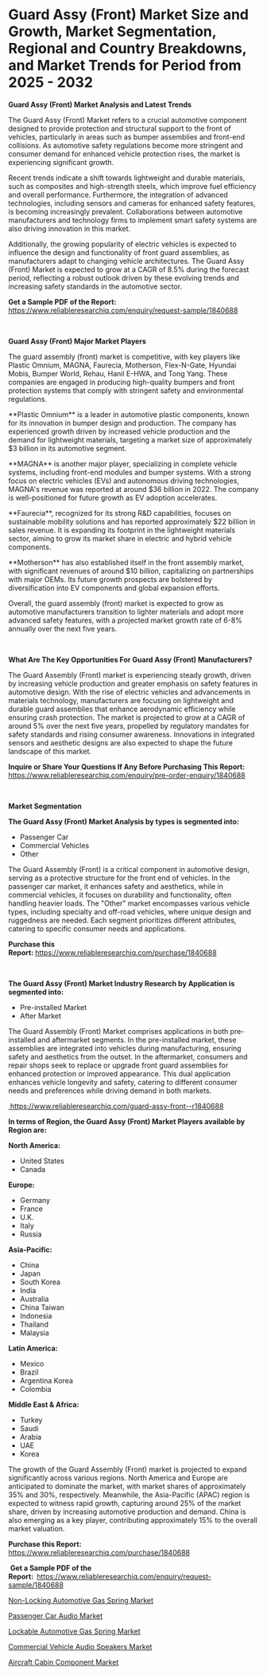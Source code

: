 <p><h1>Guard Assy (Front) Market Size and Growth, Market Segmentation, Regional and Country Breakdowns, and Market Trends for Period from 2025 -  2032</h1></p><p><strong>Guard Assy (Front) Market Analysis and Latest Trends</strong></p>
<p><p>The Guard Assy (Front) Market refers to a crucial automotive component designed to provide protection and structural support to the front of vehicles, particularly in areas such as bumper assemblies and front-end collisions. As automotive safety regulations become more stringent and consumer demand for enhanced vehicle protection rises, the market is experiencing significant growth. </p><p>Recent trends indicate a shift towards lightweight and durable materials, such as composites and high-strength steels, which improve fuel efficiency and overall performance. Furthermore, the integration of advanced technologies, including sensors and cameras for enhanced safety features, is becoming increasingly prevalent. Collaborations between automotive manufacturers and technology firms to implement smart safety systems are also driving innovation in this market.</p><p>Additionally, the growing popularity of electric vehicles is expected to influence the design and functionality of front guard assemblies, as manufacturers adapt to changing vehicle architectures. The Guard Assy (Front) Market is expected to grow at a CAGR of 8.5% during the forecast period, reflecting a robust outlook driven by these evolving trends and increasing safety standards in the automotive sector.</p></p>
<p><strong>Get a Sample PDF of the Report:&nbsp;</strong> <a href="https://www.reliableresearchiq.com/enquiry/request-sample/1840688?utm_campaign=99&utm_medium=2&utm_source=Github&utm_content=ia&utm_term=31032025&utm_id=guard-assy-front">https://www.reliableresearchiq.com/enquiry/request-sample/1840688</a></p>
<p>&nbsp;</p>
<p><strong>Guard Assy (Front) Major Market Players</strong></p>
<p><p>The guard assembly (front) market is competitive, with key players like Plastic Omnium, MAGNA, Faurecia, Motherson, Flex-N-Gate, Hyundai Mobis, Bumper World, Rehau, Hanil E-HWA, and Tong Yang. These companies are engaged in producing high-quality bumpers and front protection systems that comply with stringent safety and environmental regulations.</p><p>**Plastic Omnium** is a leader in automotive plastic components, known for its innovation in bumper design and production. The company has experienced growth driven by increased vehicle production and the demand for lightweight materials, targeting a market size of approximately $3 billion in its automotive segment. </p><p>**MAGNA** is another major player, specializing in complete vehicle systems, including front-end modules and bumper systems. With a strong focus on electric vehicles (EVs) and autonomous driving technologies, MAGNA's revenue was reported at around $36 billion in 2022. The company is well-positioned for future growth as EV adoption accelerates.</p><p>**Faurecia**, recognized for its strong R&D capabilities, focuses on sustainable mobility solutions and has reported approximately $22 billion in sales revenue. It is expanding its footprint in the lightweight materials sector, aiming to grow its market share in electric and hybrid vehicle components.</p><p>**Motherson** has also established itself in the front assembly market, with significant revenues of around $10 billion, capitalizing on partnerships with major OEMs. Its future growth prospects are bolstered by diversification into EV components and global expansion efforts.</p><p>Overall, the guard assembly (front) market is expected to grow as automotive manufacturers transition to lighter materials and adopt more advanced safety features, with a projected market growth rate of 6-8% annually over the next five years.</p></p>
<p>&nbsp;</p>
<p><strong>What Are The Key Opportunities For Guard Assy (Front) Manufacturers?</strong></p>
<p><p>The Guard Assembly (Front) market is experiencing steady growth, driven by increasing vehicle production and greater emphasis on safety features in automotive design. With the rise of electric vehicles and advancements in materials technology, manufacturers are focusing on lightweight and durable guard assemblies that enhance aerodynamic efficiency while ensuring crash protection. The market is projected to grow at a CAGR of around 5% over the next five years, propelled by regulatory mandates for safety standards and rising consumer awareness. Innovations in integrated sensors and aesthetic designs are also expected to shape the future landscape of this market.</p></p>
<p><strong>Inquire or Share Your Questions If Any Before Purchasing This Report:</strong> <a href="https://www.reliableresearchiq.com/enquiry/pre-order-enquiry/1840688?utm_campaign=99&utm_medium=2&utm_source=Github&utm_content=ia&utm_term=31032025&utm_id=guard-assy-front">https://www.reliableresearchiq.com/enquiry/pre-order-enquiry/1840688</a></p>
<p>&nbsp;</p>
<p><strong>Market Segmentation</strong></p>
<p><strong>The Guard Assy (Front) Market Analysis by types is segmented into:</strong></p>
<p><ul><li>Passenger Car</li><li>Commercial Vehicles</li><li>Other</li></ul></p>
<p><p>The Guard Assembly (Front) is a critical component in automotive design, serving as a protective structure for the front end of vehicles. In the passenger car market, it enhances safety and aesthetics, while in commercial vehicles, it focuses on durability and functionality, often handling heavier loads. The "Other" market encompasses various vehicle types, including specialty and off-road vehicles, where unique design and ruggedness are needed. Each segment prioritizes different attributes, catering to specific consumer needs and applications.</p></p>
<p><strong>Purchase this Report:&nbsp;</strong><a href="https://www.reliableresearchiq.com/purchase/1840688?utm_campaign=99&utm_medium=2&utm_source=Github&utm_content=ia&utm_term=31032025&utm_id=guard-assy-front">https://www.reliableresearchiq.com/purchase/1840688</a></p>
<p>&nbsp;</p>
<p><strong>The Guard Assy (Front) Market Industry Research by Application is segmented into:</strong></p>
<p><ul><li>Pre-installed Market</li><li>After Market</li></ul></p>
<p><p>The Guard Assembly (Front) Market comprises applications in both pre-installed and aftermarket segments. In the pre-installed market, these assemblies are integrated into vehicles during manufacturing, ensuring safety and aesthetics from the outset. In the aftermarket, consumers and repair shops seek to replace or upgrade front guard assemblies for enhanced protection or improved appearance. This dual application enhances vehicle longevity and safety, catering to different consumer needs and preferences while driving demand in both markets.</p></p>
<p><a href="https://www.reliableresearchiq.com/guard-assy-front--r1840688?utm_campaign=99&utm_medium=2&utm_source=Github&utm_content=ia&utm_term=31032025&utm_id=guard-assy-front">&nbsp;https://www.reliableresearchiq.com/guard-assy-front--r1840688</a></p>
<p><strong>In terms of Region, the Guard Assy (Front) Market Players available by Region are:</strong></p>
<p>
    <p> <strong> North America: </strong>
        <ul>
            <li>United States</li>
            <li>Canada</li>
        </ul>
        </p> 
    <p> <strong> Europe: </strong>
        <ul>
            <li>Germany</li>
            <li>France</li>
            <li>U.K.</li>
            <li>Italy</li>
            <li>Russia</li>
        </ul>
        </p> 
    <p> <strong> Asia-Pacific: </strong>
        <ul>
            <li>China</li>
            <li>Japan</li>
            <li>South Korea</li>
            <li>India</li>
            <li>Australia</li>
            <li>China Taiwan</li>
            <li>Indonesia</li>
            <li>Thailand</li>
            <li>Malaysia</li>
        </ul>
        </p> 
    <p> <strong> Latin America: </strong>
        <ul>
            <li>Mexico</li>
            <li>Brazil</li>
            <li>Argentina Korea</li>
            <li>Colombia</li>
        </ul>
        </p> 
    <p> <strong> Middle East & Africa: </strong>
        <ul>
            <li>Turkey</li>
            <li>Saudi</li>
            <li>Arabia</li>
            <li>UAE</li>
            <li>Korea</li>
        </ul>
    </p>
    </p>
<p><p>The growth of the Guard Assembly (Front) market is projected to expand significantly across various regions. North America and Europe are anticipated to dominate the market, with market shares of approximately 35% and 30%, respectively. Meanwhile, the Asia-Pacific (APAC) region is expected to witness rapid growth, capturing around 25% of the market share, driven by increasing automotive production and demand. China is also emerging as a key player, contributing approximately 15% to the overall market valuation.</p></p>
<p><strong>Purchase this Report: </strong><a href="https://www.reliableresearchiq.com/purchase/1840688?utm_campaign=99&utm_medium=2&utm_source=Github&utm_content=ia&utm_term=31032025&utm_id=guard-assy-front">https://www.reliableresearchiq.com/purchase/1840688</a></p>
<p>&nbsp;<strong>Get a Sample PDF of the Report:&nbsp;&nbsp;</strong><a href="https://www.reliableresearchiq.com/enquiry/request-sample/1840688?utm_campaign=99&utm_medium=2&utm_source=Github&utm_content=ia&utm_term=31032025&utm_id=guard-assy-front">https://www.reliableresearchiq.com/enquiry/request-sample/1840688</a></p>
<p><strong></strong></p>
<p><p><a href="https://github.com/eimutelufta/Market-Research-Report-List-1/blob/main/non-locking-automotive-gas-spring-market.md?utm_campaign=99&utm_medium=2&utm_source=Github&utm_content=ia&utm_term=31032025&utm_id=guard-assy-front">Non-Locking Automotive Gas Spring Market</a></p><p><a href="https://github.com/saqafidrahea/Market-Research-Report-List-1/blob/main/passenger-car-audio-market.md?utm_campaign=99&utm_medium=2&utm_source=Github&utm_content=ia&utm_term=31032025&utm_id=guard-assy-front">Passenger Car Audio Market</a></p><p><a href="https://github.com/afghatakito29/Market-Research-Report-List-1/blob/main/lockable-automotive-gas-spring-market.md?utm_campaign=99&utm_medium=2&utm_source=Github&utm_content=ia&utm_term=31032025&utm_id=guard-assy-front">Lockable Automotive Gas Spring Market</a></p><p><a href="https://github.com/atawanyeze/Market-Research-Report-List-1/blob/main/commercial-vehicle-audio-speakers-market.md?utm_campaign=99&utm_medium=2&utm_source=Github&utm_content=ia&utm_term=31032025&utm_id=guard-assy-front">Commercial Vehicle Audio Speakers Market</a></p><p><a href="https://github.com/vespigeakexc/Market-Research-Report-List-1/blob/main/aircraft-cabin-component-market.md?utm_campaign=99&utm_medium=2&utm_source=Github&utm_content=ia&utm_term=31032025&utm_id=guard-assy-front">Aircraft Cabin Component Market</a></p></p>